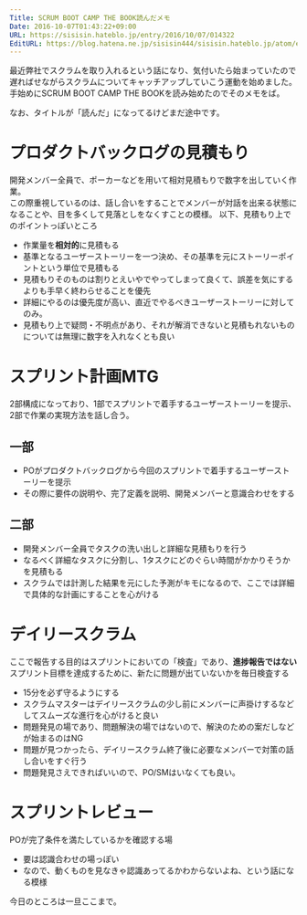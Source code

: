 ```yaml
---
Title: SCRUM BOOT CAMP THE BOOK読んだメモ
Date: 2016-10-07T01:43:22+09:00
URL: https://sisisin.hateblo.jp/entry/2016/10/07/014322
EditURL: https://blog.hatena.ne.jp/sisisin444/sisisin.hateblo.jp/atom/entry/10328749687188158848
---
```


最近弊社でスクラムを取り入れるという話になり、気付いたら始まっていたので遅ればせながらスクラムについてキャッチアップしていこう運動を始めました。  
手始めにSCRUM BOOT CAMP THE BOOKを読み始めたのでそのメモをば。  
  
なお、タイトルが「読んだ」になってるけどまだ途中です。  

# プロダクトバックログの見積もり

開発メンバー全員で、ポーカーなどを用いて相対見積もりで数字を出していく作業。  
この際重視しているのは、話し合いをすることでメンバーが対話を出来る状態になることや、目を多くして見落としをなくすことの模様。
以下、見積もり上でのポイントっぽいところ

- 作業量を**相対的**に見積もる
- 基準となるユーザーストーリーを一つ決め、その基準を元にストーリーポイントという単位で見積もる  
- 見積もりそのものは割りとえいやでやってしまって良くて、誤差を気にするよりも手早く終わらせることを優先  
- 詳細にやるのは優先度が高い、直近でやるべきユーザーストーリーに対してのみ。
- 見積もり上で疑問・不明点があり、それが解消できないと見積もれないものについては無理に数字を入れなくとも良い

# スプリント計画MTG

2部構成になっており、1部でスプリントで着手するユーザーストーリーを提示、2部で作業の実現方法を話し合う。

## 一部

- POがプロダクトバックログから今回のスプリントで着手するユーザーストーリーを提示
- その際に要件の説明や、完了定義を説明、開発メンバーと意識合わせをする

## 二部

- 開発メンバー全員でタスクの洗い出しと詳細な見積もりを行う
- なるべく詳細なタスクに分割し、1タスクにどのぐらい時間がかかりそうかを見積もる
- スクラムでは計測した結果を元にした予測がキモになるので、ここでは詳細で具体的な計画にすることを心がける

# デイリースクラム

ここで報告する目的はスプリントにおいての「検査」であり、**進捗報告ではない**  
スプリント目標を達成するために、新たに問題が出ていないかを毎日検査する  

- 15分を必ず守るようにする
- スクラムマスターはデイリースクラムの少し前にメンバーに声掛けするなどしてスムーズな進行を心がけると良い
- 問題発見の場であり、問題解決の場ではないので、解決のための案だしなどが始まるのはNG
- 問題が見つかったら、デイリースクラム終了後に必要なメンバーで対策の話し合いをすぐ行う
- 問題発見さえできればいいので、PO/SMはいなくても良い。

# スプリントレビュー

POが完了条件を満たしているかを確認する場

- 要は認識合わせの場っぽい
- なので、動くものを見なきゃ認識あってるかわからないよね、という話になる模様

  
今日のところは一旦ここまで。
